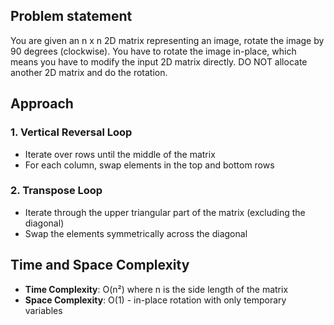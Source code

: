 ## Problem statement

You are given an n x n 2D matrix representing an image, rotate the image by 90 degrees (clockwise).
You have to rotate the image in-place, which means you have to modify the input 2D matrix directly. DO NOT allocate another 2D matrix and do the rotation.

## Approach

### 1. Vertical Reversal Loop
- Iterate over rows until the middle of the matrix
- For each column, swap elements in the top and bottom rows

### 2. Transpose Loop
- Iterate through the upper triangular part of the matrix (excluding the diagonal)
- Swap the elements symmetrically across the diagonal


## Time and Space Complexity

- **Time Complexity**: O(n²) where n is the side length of the matrix
- **Space Complexity**: O(1) - in-place rotation with only temporary variables

